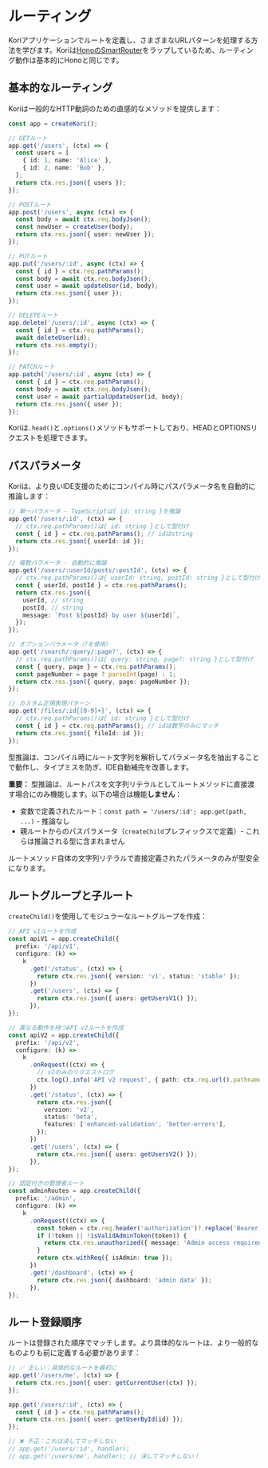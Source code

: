# ルーティング

Koriアプリケーションでルートを定義し、さまざまなURLパターンを処理する方法を学びます。Koriは[HonoのSmartRouter](https://hono.dev/docs/concepts/routers#smartrouter)をラップしているため、ルーティング動作は基本的にHonoと同じです。

## 基本的なルーティング

Koriは一般的なHTTP動詞のための直感的なメソッドを提供します：

```typescript
const app = createKori();

// GETルート
app.get('/users', (ctx) => {
  const users = [
    { id: 1, name: 'Alice' },
    { id: 2, name: 'Bob' },
  ];
  return ctx.res.json({ users });
});

// POSTルート
app.post('/users', async (ctx) => {
  const body = await ctx.req.bodyJson();
  const newUser = createUser(body);
  return ctx.res.json({ user: newUser });
});

// PUTルート
app.put('/users/:id', async (ctx) => {
  const { id } = ctx.req.pathParams();
  const body = await ctx.req.bodyJson();
  const user = await updateUser(id, body);
  return ctx.res.json({ user });
});

// DELETEルート
app.delete('/users/:id', async (ctx) => {
  const { id } = ctx.req.pathParams();
  await deleteUser(id);
  return ctx.res.empty();
});

// PATCHルート
app.patch('/users/:id', async (ctx) => {
  const { id } = ctx.req.pathParams();
  const body = await ctx.req.bodyJson();
  const user = await partialUpdateUser(id, body);
  return ctx.res.json({ user });
});
```

Koriは`.head()`と`.options()`メソッドもサポートしており、HEADとOPTIONSリクエストを処理できます。

## パスパラメータ

Koriは、より良いIDE支援のためにコンパイル時にパスパラメータ名を自動的に推論します：

```typescript
// 単一パラメータ - TypeScriptは{ id: string }を推論
app.get('/users/:id', (ctx) => {
  // ctx.req.pathParams()は{ id: string }として型付け
  const { id } = ctx.req.pathParams(); // idはstring
  return ctx.res.json({ userId: id });
});

// 複数パラメータ - 自動的に推論
app.get('/users/:userId/posts/:postId', (ctx) => {
  // ctx.req.pathParams()は{ userId: string, postId: string }として型付け
  const { userId, postId } = ctx.req.pathParams();
  return ctx.res.json({
    userId, // string
    postId, // string
    message: `Post ${postId} by user ${userId}`,
  });
});

// オプションパラメータ（?を使用）
app.get('/search/:query/:page?', (ctx) => {
  // ctx.req.pathParams()は{ query: string, page?: string }として型付け
  const { query, page } = ctx.req.pathParams();
  const pageNumber = page ? parseInt(page) : 1;
  return ctx.res.json({ query, page: pageNumber });
});

// カスタム正規表現パターン
app.get('/files/:id{[0-9]+}', (ctx) => {
  // ctx.req.pathParams()は{ id: string }として型付け
  const { id } = ctx.req.pathParams(); // idは数字のみにマッチ
  return ctx.res.json({ fileId: id });
});
```

型推論は、コンパイル時にルート文字列を解析してパラメータ名を抽出することで動作し、タイプミスを防ぎ、IDE自動補完を改善します。

**重要：** 型推論は、ルートパスを文字列リテラルとしてルートメソッドに直接渡す場合にのみ機能します。以下の場合は機能**しません**：

- 変数で定義されたルート：`const path = '/users/:id'; app.get(path, ...)` - 推論なし
- 親ルートからのパスパラメータ（`createChild`プレフィックスで定義）- これらは推論される型に含まれません

ルートメソッド自体の文字列リテラルで直接定義されたパラメータのみが型安全になります。

## ルートグループと子ルート

`createChild()`を使用してモジュラーなルートグループを作成：

```typescript
// API v1ルートを作成
const apiV1 = app.createChild({
  prefix: '/api/v1',
  configure: (k) =>
    k
      .get('/status', (ctx) => {
        return ctx.res.json({ version: 'v1', status: 'stable' });
      })
      .get('/users', (ctx) => {
        return ctx.res.json({ users: getUsersV1() });
      }),
});

// 異なる動作を持つAPI v2ルートを作成
const apiV2 = app.createChild({
  prefix: '/api/v2',
  configure: (k) =>
    k
      .onRequest((ctx) => {
        // v2のみのリクエストログ
        ctx.log().info('API v2 request', { path: ctx.req.url().pathname });
      })
      .get('/status', (ctx) => {
        return ctx.res.json({
          version: 'v2',
          status: 'beta',
          features: ['enhanced-validation', 'better-errors'],
        });
      })
      .get('/users', (ctx) => {
        return ctx.res.json({ users: getUsersV2() });
      }),
});

// 認証付きの管理者ルート
const adminRoutes = app.createChild({
  prefix: '/admin',
  configure: (k) =>
    k
      .onRequest((ctx) => {
        const token = ctx.req.header('authorization')?.replace('Bearer ', '');
        if (!token || !isValidAdminToken(token)) {
          return ctx.res.unauthorized({ message: 'Admin access required' });
        }
        return ctx.withReq({ isAdmin: true });
      })
      .get('/dashboard', (ctx) => {
        return ctx.res.json({ dashboard: 'admin data' });
      }),
});
```

## ルート登録順序

ルートは登録された順序でマッチします。より具体的なルートは、より一般的なものよりも前に定義する必要があります：

```typescript
// ✅ 正しい：具体的なルートを最初に
app.get('/users/me', (ctx) => {
  return ctx.res.json({ user: getCurrentUser(ctx) });
});

app.get('/users/:id', (ctx) => {
  const { id } = ctx.req.pathParams();
  return ctx.res.json({ user: getUserById(id) });
});

// ❌ 不正：これは決してマッチしない
// app.get('/users/:id', handler);
// app.get('/users/me', handler); // 決してマッチしない！
```
